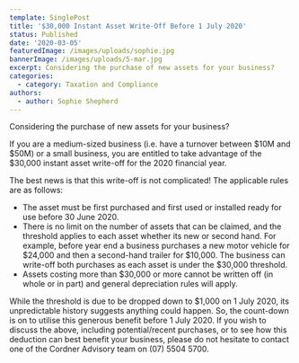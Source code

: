 ```yaml
---
template: SinglePost
title: '$30,000 Instant Asset Write-Off Before 1 July 2020'
status: Published
date: '2020-03-05'
featuredImage: /images/uploads/sophie.jpg
bannerImage: /images/uploads/5-mar.jpg
excerpt: Considering the purchase of new assets for your business?
categories:
  - category: Taxation and Compliance
authors:
  - author: Sophie Shepherd
---
```

Considering the purchase of new assets for your business?

If you are a medium-sized business (i.e. have a turnover between $10M and $50M) or a small business, you are entitled to take advantage of the $30,000 instant asset write-off for the 2020 financial year. 

The best news is that this write-off is not complicated! The applicable rules are as follows:

* The asset must be first purchased and first used or installed ready for use before 30 June 2020.
* There is no limit on the number of assets that can be claimed, and the threshold applies to each asset whether its new or second hand. For example, before year end a business purchases a new motor vehicle for $24,000 and then a second-hand trailer for $10,000. The business can write-off both purchases as each asset is under the $30,000 threshold. 
* Assets costing more than $30,000 or more cannot be written off (in whole or in part) and general depreciation rules will apply. 

While the threshold is due to be dropped down to $1,000 on 1 July 2020, its unpredictable history suggests anything could happen. So, the count-down is on to utilise this generous benefit before 1 July 2020. If you wish to discuss the above, including potential/recent purchases, or to see how this deduction can best benefit your business, please do not hesitate to contact one of the Cordner Advisory team on (07) 5504 5700.
